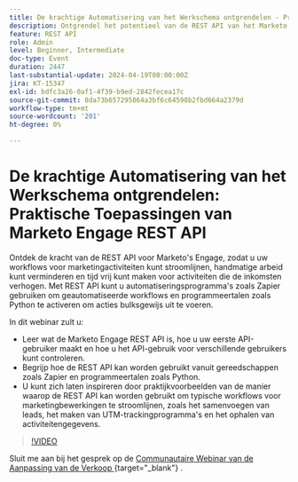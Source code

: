 ```yaml
---
title: De krachtige Automatisering van het Werkschema ontgrendelen - Praktische Toepassingen van Marketo Engage REST API
description: Ontgrendel het potentieel van de REST API van het Marketo Engage om marketing werkschema's te automatiseren, hulpmiddelen zoals Zapier, hefboomwerking Python voor bulkacties te integreren, en taken zoals het samenvoegen van lood, het volgen van UTM, en de extractie van activiteitengegevens te stroomlijnen.
feature: REST API
role: Admin
level: Beginner, Intermediate
doc-type: Event
duration: 2447
last-substantial-update: 2024-04-19T00:00:00Z
jira: KT-15347
exl-id: bdfc3a26-0af1-4f39-b9ed-2842fecea17c
source-git-commit: 8da73b657295864a3bf6c64598b2fbd664a2379d
workflow-type: tm+mt
source-wordcount: '201'
ht-degree: 0%

---
```


# De krachtige Automatisering van het Werkschema ontgrendelen: Praktische Toepassingen van Marketo Engage REST API

Ontdek de kracht van de REST API voor Marketo&#39;s Engage, zodat u uw workflows voor marketingactiviteiten kunt stroomlijnen, handmatige arbeid kunt verminderen en tijd vrij kunt maken voor activiteiten die de inkomsten verhogen. Met REST API kunt u automatiseringsprogramma&#39;s zoals Zapier gebruiken om geautomatiseerde workflows en programmeertalen zoals Python te activeren om acties bulksgewijs uit te voeren.

In dit webinar zult u:

- Leer wat de Marketo Engage REST API is, hoe u uw eerste API-gebruiker maakt en hoe u het API-gebruik voor verschillende gebruikers kunt controleren.
- Begrijp hoe de REST API kan worden gebruikt vanuit gereedschappen zoals Zapier en programmeertalen zoals Python.
- U kunt zich laten inspireren door praktijkvoorbeelden van de manier waarop de REST API kan worden gebruikt om typische workflows voor marketingbewerkingen te stroomlijnen, zoals het samenvoegen van leads, het maken van UTM-trackingprogramma&#39;s en het ophalen van activiteitengegevens.

>[!VIDEO](https://video.tv.adobe.com/v/3428435/?learn=on)


Sluit me aan bij het gesprek op de [ Communautaire Webinar van de Aanpassing van de Verkoop ](https://nation.marketo.com/t5/product-discussions/webinar-april-17th-8am-pst-unlocking-powerful-workflow/td-p/346330){target="_blank"} .
